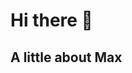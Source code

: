 # Hi there 👋
<Container>
  <div>
    <h2>
      A little about Max
    </h2>
  </div>
  <div>
    <div align="right">
      <picture>
        <img alt="" src="https://media.giphy.com/media/v1.Y2lkPTc5MGI3NjExeXgwaWVqZGk0cW9qbjdnOWFzdXhvZzI3aGFtbnEyZWExN3RjOTdmayZlcD12MV9pbnRlcm5hbF9naWZfYnlfaWQmY3Q9Zw/4Zgy9QqzWU8C3ugvCa/giphy.gif">
      </picture>
    </div>
  </div>
</Container>